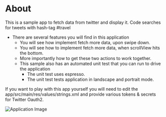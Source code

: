 # About
This is a sample app to fetch data from twitter and display it.
Code searches for tweets with hash-tag #travel

* There are several features you will find in this application
  * You will see how implement fetch more data, upon swipe down.
  * You will see how to implement fetch more data, when scrollView hits the bottom.
  * More importantly how to get these two actions to work together.
  * This sample also has an automated unit test that you can run to drive the application
      * The unit test uses espresso.
      * The unit test tests application in landscape and portrait mode.


If you want to play with this app yourself  you will need to edit the
app/src/main/res/values/strings.xml and provide various tokens & secrets for Twitter Oauth2.

![Application Image](https://github.com/snijsure/TwitterApiSampleV2/blob/master/app-capture.png)
